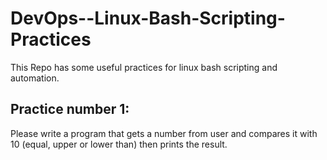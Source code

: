 # DevOps--Linux-Bash-Scripting-Practices
This Repo has some useful practices for linux bash scripting and automation.

## Practice number 1:
Please write a program that gets a number from user and compares it with 10 (equal, upper or lower than) then prints the result.


